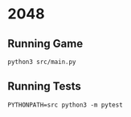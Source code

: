 # 2048

## Running Game
```python3 src/main.py```

## Running Tests
```PYTHONPATH=src python3 -m pytest```